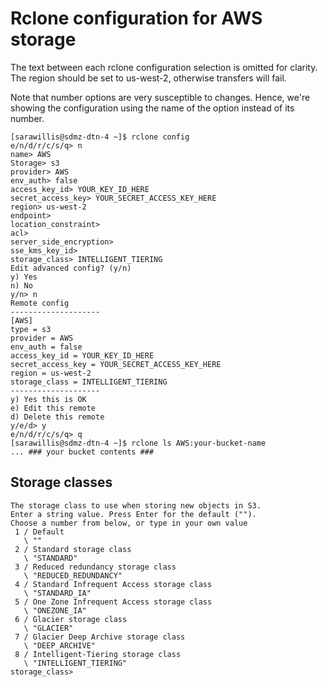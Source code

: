 # Rclone configuration for AWS storage

The text between each rclone configuration selection is omitted for clarity. The region should be set to us-west-2, otherwise transfers will fail.

Note that number options are very susceptible to changes. Hence, we're showing the configuration using the name of the option instead of its number.

```console
[sarawillis@sdmz-dtn-4 ~]$ rclone config
e/n/d/r/c/s/q> n
name> AWS
Storage> s3
provider> AWS
env_auth> false
access_key_id> YOUR_KEY_ID_HERE
secret_access_key> YOUR_SECRET_ACCESS_KEY_HERE
region> us-west-2
endpoint> 
location_constraint> 
acl> 
server_side_encryption> 
sse_kms_key_id> 
storage_class> INTELLIGENT_TIERING
Edit advanced config? (y/n)
y) Yes
n) No
y/n> n
Remote config
--------------------
[AWS]
type = s3
provider = AWS
env_auth = false
access_key_id = YOUR_KEY_ID_HERE
secret_access_key = YOUR_SECRET_ACCESS_KEY_HERE
region = us-west-2
storage_class = INTELLIGENT_TIERING
--------------------
y) Yes this is OK
e) Edit this remote
d) Delete this remote
y/e/d> y
e/n/d/r/c/s/q> q
[sarawillis@sdmz-dtn-4 ~]$ rclone ls AWS:your-bucket-name
... ### your bucket contents ###
```

## Storage classes

```text
The storage class to use when storing new objects in S3.
Enter a string value. Press Enter for the default ("").
Choose a number from below, or type in your own value
 1 / Default
   \ ""
 2 / Standard storage class
   \ "STANDARD"
 3 / Reduced redundancy storage class
   \ "REDUCED_REDUNDANCY"
 4 / Standard Infrequent Access storage class
   \ "STANDARD_IA"
 5 / One Zone Infrequent Access storage class
   \ "ONEZONE_IA"
 6 / Glacier storage class
   \ "GLACIER"
 7 / Glacier Deep Archive storage class
   \ "DEEP_ARCHIVE"
 8 / Intelligent-Tiering storage class
   \ "INTELLIGENT_TIERING"
storage_class> 
```
